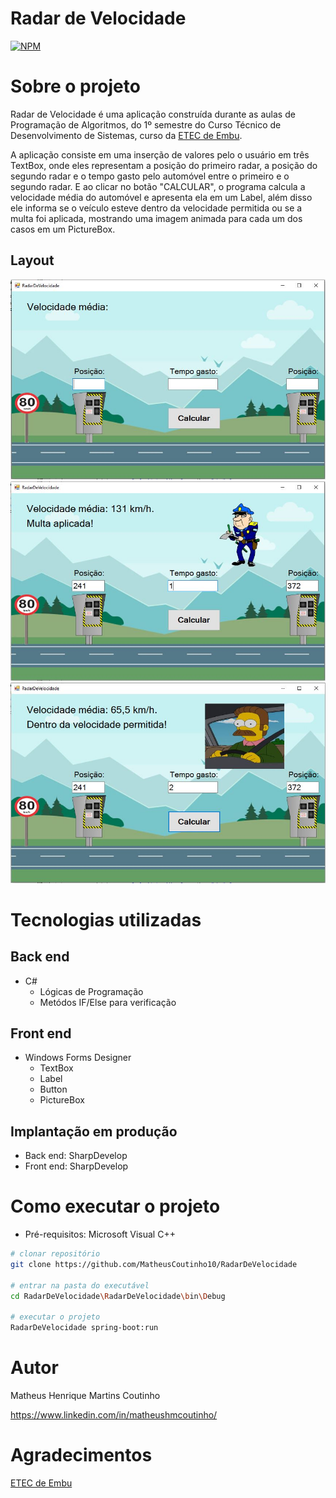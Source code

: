 # Radar de Velocidade
[![NPM](https://img.shields.io/npm/l/react)](https://github.com/MatheusCoutinho10/RadarDeVelocidade/blob/master/LICENSE) 

# Sobre o projeto

Radar de Velocidade é uma aplicação construída durante as aulas de Programação de Algoritmos, do 1º semestre do Curso Técnico de Desenvolvimento de Sistemas, curso da [ETEC de Embu](https://www.etecdeembu.com.br/ "Site da ETEC de Embu").

A aplicação consiste em uma inserção de valores pelo o usuário em três TextBox, onde eles representam a posição do primeiro radar, a posição do segundo radar e o tempo gasto pelo automóvel entre o primeiro e o segundo radar. E ao clicar no botão "CALCULAR", o programa calcula a velocidade média do automóvel e apresenta ela em um Label, além disso ele informa se o veículo esteve dentro da velocidade permitida ou se a multa foi aplicada, mostrando uma imagem animada para cada um dos casos em um PictureBox.

## Layout
![Layout 1](https://github.com/MatheusCoutinho10/RadarDeVelocidade/blob/master/Assets/RadarDeVelocidade01.JPG) ![Layout 2](https://github.com/MatheusCoutinho10/RadarDeVelocidade/blob/master/Assets/RadarDeVelocidade02.JPG) ![Layout 3](https://github.com/MatheusCoutinho10/RadarDeVelocidade/blob/master/Assets/RadarDeVelocidade03.JPG)

# Tecnologias utilizadas
## Back end
- C#
  - Lógicas de Programação
  - Metódos IF/Else para verificação
## Front end
- Windows Forms Designer
  - TextBox
  - Label
  - Button
  - PictureBox
## Implantação em produção
- Back end: SharpDevelop
- Front end: SharpDevelop

# Como executar o projeto

- Pré-requisitos: Microsoft Visual C++

```bash
# clonar repositório
git clone https://github.com/MatheusCoutinho10/RadarDeVelocidade

# entrar na pasta do executável
cd RadarDeVelocidade\RadarDeVelocidade\bin\Debug

# executar o projeto
RadarDeVelocidade spring-boot:run
```

# Autor

Matheus Henrique Martins Coutinho

https://www.linkedin.com/in/matheushmcoutinho/

# Agradecimentos

[ETEC de Embu](https://www.etecdeembu.com.br/ "Site da ETEC de Embu")
